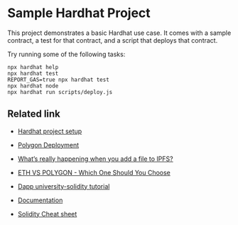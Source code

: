 # Sample Hardhat Project

This project demonstrates a basic Hardhat use case. It comes with a sample contract, a test for that contract, and a script that deploys that contract.

Try running some of the following tasks:

```shell
npx hardhat help
npx hardhat test
REPORT_GAS=true npx hardhat test
npx hardhat node
npx hardhat run scripts/deploy.js
```

## Related link
- [Hardhat project setup](https://hardhat.org/hardhat-runner/docs/guides/project-setup)
- [Polygon Deployment](https://dapp-world.com/smartbook/deploy-smart-contract-on-polygon-pos-using-hardhat-bhta)
- [What’s really happening when you add a file to IPFS?](https://medium.com/textileio/whats-really-happening-when-you-add-a-file-to-ipfs-ae3b8b5e4b0f)
- [ETH VS POLYGON - Which One Should You Choose](https://www.youtube.com/watch?v=0stFVX05Z8w)
- [Dapp university-solidity tutorial](https://www.dappuniversity.com/articles/solidity-tutorial)

- [Documentation](https://github.com/OpenZeppelin/solidity-docgen)
- [Solidity Cheat sheet](https://manojpramesh.github.io/solidity-cheatsheet/)
